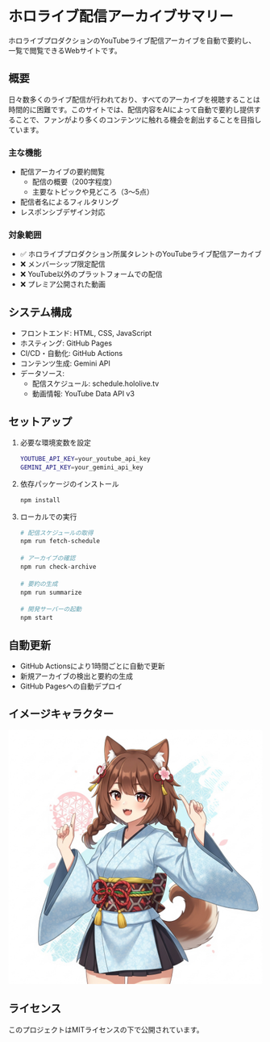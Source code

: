 # ホロライブ配信アーカイブサマリー

ホロライブプロダクションのYouTubeライブ配信アーカイブを自動で要約し、一覧で閲覧できるWebサイトです。

## 概要

日々数多くのライブ配信が行われており、すべてのアーカイブを視聴することは時間的に困難です。このサイトでは、配信内容をAIによって自動で要約し提供することで、ファンがより多くのコンテンツに触れる機会を創出することを目指しています。

### 主な機能

- 配信アーカイブの要約閲覧
  - 配信の概要（200字程度）
  - 主要なトピックや見どころ（3〜5点）
- 配信者名によるフィルタリング
- レスポンシブデザイン対応

### 対象範囲

- ✅ ホロライブプロダクション所属タレントのYouTubeライブ配信アーカイブ
- ❌ メンバーシップ限定配信
- ❌ YouTube以外のプラットフォームでの配信
- ❌ プレミア公開された動画

## システム構成

- フロントエンド: HTML, CSS, JavaScript
- ホスティング: GitHub Pages
- CI/CD・自動化: GitHub Actions
- コンテンツ生成: Gemini API
- データソース:
  - 配信スケジュール: schedule.hololive.tv
  - 動画情報: YouTube Data API v3

## セットアップ

1. 必要な環境変数を設定

    ```bash
    YOUTUBE_API_KEY=your_youtube_api_key
    GEMINI_API_KEY=your_gemini_api_key
    ```

2. 依存パッケージのインストール

    ```bash
    npm install
    ```

3. ローカルでの実行

    ```bash
    # 配信スケジュールの取得
    npm run fetch-schedule

    # アーカイブの確認
    npm run check-archive

    # 要約の生成
    npm run summarize

    # 開発サーバーの起動
    npm start
    ```

## 自動更新

- GitHub Actionsにより1時間ごとに自動で更新
- 新規アーカイブの検出と要約の生成
- GitHub Pagesへの自動デプロイ

## イメージキャラクター

![イメージキャラクター](src/images/character.png)

## ライセンス

このプロジェクトはMITライセンスの下で公開されています。
